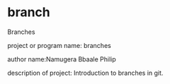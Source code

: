 # branch
Branches

project or program name: branches

author name:Namugera Bbaale Philip

description of project: Introduction to branches in git.
